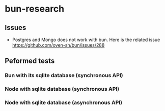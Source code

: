 # bun-research



## Issues
- Postgres and Mongo does not work with bun. Here is the related issue https://github.com/oven-sh/bun/issues/288

## Peformed tests

### Bun with its sqlite database (synchronous API)

### Node with sqlite database (synchronous API)

### Node with sqlite database (asynchronous API)
